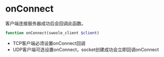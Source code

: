 # onConnect

客户端连接服务器成功后会回调此函数。

```php
function onConnect(swoole_client $client)
```

* TCP客户端必须设置onConnect回调
* UDP客户端可选设置onConnect，socket创建成功会立即回调onConnect

